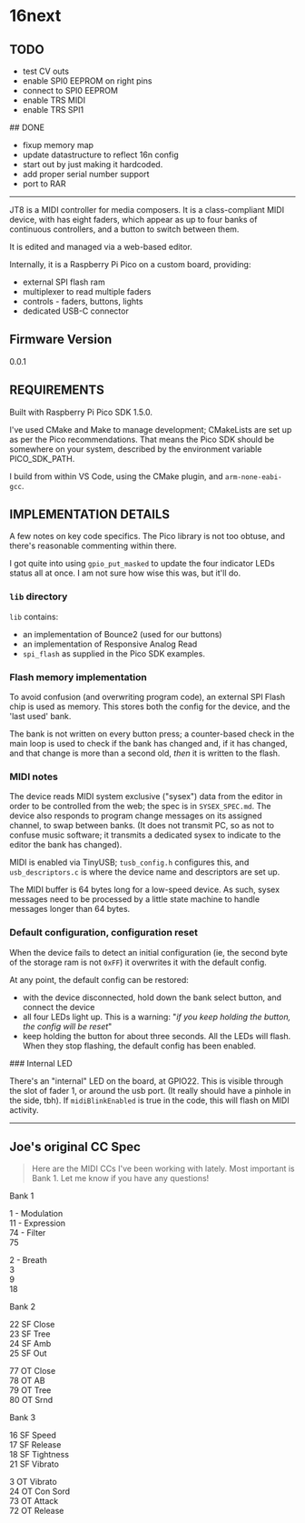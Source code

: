 # 16next

## TODO

* test CV outs
* enable SPI0 EEPROM on right pins
* connect to SPI0 EEPROM
* enable TRS MIDI
* enable TRS SPI1

## DONE

* fixup memory map
* update datastructure to reflect 16n config
* start out by just making it hardcoded.
* add proper serial number support
* port to RAR

---

JT8 is a MIDI controller for media composers. It is a class-compliant MIDI device, with has eight faders, which appear as up to four banks of continuous controllers, and a button to switch between them.

It is edited and managed via a web-based editor.

Internally, it is a Raspberry Pi Pico on a custom board, providing:

* external SPI flash ram
* multiplexer to read multiple faders
* controls - faders, buttons, lights
* dedicated USB-C connector

## Firmware Version

0.0.1

## REQUIREMENTS

Built with Raspberry Pi Pico SDK 1.5.0.

I've used CMake and Make to manage development; CMakeLists are set up as per the Pico recommendations. That means the Pico SDK should be somewhere on your system, described by the environment variable PICO_SDK_PATH.

I build from within VS Code, using the CMake plugin, and `arm-none-eabi-gcc`.

## IMPLEMENTATION DETAILS

A few notes on key code specifics. The Pico library is not too obtuse, and there's reasonable commenting within there.

I got quite into using `gpio_put_masked` to update the four indicator LEDs status all at once. I am not sure how wise this was, but it'll do.

### `lib` directory

`lib` contains:

* an implementation of Bounce2 (used for our buttons)
* an implementation of Responsive Analog Read 
* `spi_flash` as supplied in the Pico SDK examples.

### Flash memory implementation

To avoid confusion (and overwriting program code), an external SPI Flash chip is used as memory. This stores both the config for the device, and the 'last used' bank.

The bank is not written on every button press; a counter-based check in the main loop is used to check if the bank has changed and, if it has changed, and that change is more than a second old, _then_ it is written to the flash.

### MIDI notes

The device reads MIDI system exclusive ("sysex") data from the editor in order to be controlled from the web; the spec is in `SYSEX_SPEC.md`. The device also responds to program change messages on its assigned channel, to swap between banks. (It does not transmit PC, so as not to confuse music software; it transmits a dedicated sysex to indicate to the editor the bank has changed).

MIDI is enabled via TinyUSB; `tusb_config.h` configures this, and `usb_descriptors.c` is where the device name and descriptors are set up.

The MIDI buffer is 64 bytes long for a low-speed device. As such, sysex messages need to be processed by a little state machine to handle messages longer than 64 bytes.

### Default configuration, configuration reset

When the device fails to detect an initial configuration (ie, the second byte of the storage ram is not `0xFF`) it overwrites it with the default config.

At any point, the default config can be restored:

* with the device disconnected, hold down the bank select button, and connect the device
* all four LEDs light up. This is a warning: "_if you keep holding the button, the config will be reset_"
* keep holding the button for about three seconds. All the LEDs will flash. When they stop flashing, the default config has been enabled.

### Internal LED

There's an "internal" LED on the board, at GPIO22. This is visible through the slot of fader 1, or around the usb port. (It really should have a pinhole in the side, tbh). If `midiBlinkEnabled` is true in the code, this will flash on MIDI activity.

---

## Joe's original CC Spec


> Here are the MIDI CCs I've been working with lately.  Most important is Bank 1.  Let me know if you have any questions!

Bank 1

1 - Modulation  
11 - Expression  
74 - Filter  
75  

2 - Breath  
3  
9  
18  


Bank 2

22 SF Close  
23 SF Tree  
24 SF Amb  
25 SF Out  

77 OT Close  
78 OT AB  
79 OT Tree  
80 OT Srnd  


Bank 3

16 SF Speed  
17 SF Release  
18 SF Tightness  
21 SF Vibrato  
  
3 OT Vibrato  
24 OT Con Sord  
73 OT Attack  
72 OT Release  

